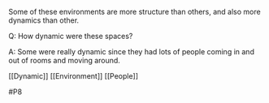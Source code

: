 Some of these environments are more structure than others, and also more dynamics than other.

Q: How dynamic were these spaces?

A: Some were really dynamic since they had lots of people coming in and out of rooms and moving around. 

[[Dynamic]]
[[Environment]]
[[People]]

#P8 